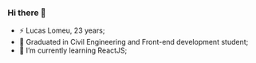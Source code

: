### Hi there 👋

- ⚡ Lucas Lomeu, 23 years;
- 🔭 Graduated in Civil Engineering and Front-end development student;
- 🌱 I’m currently learning ReactJS;
